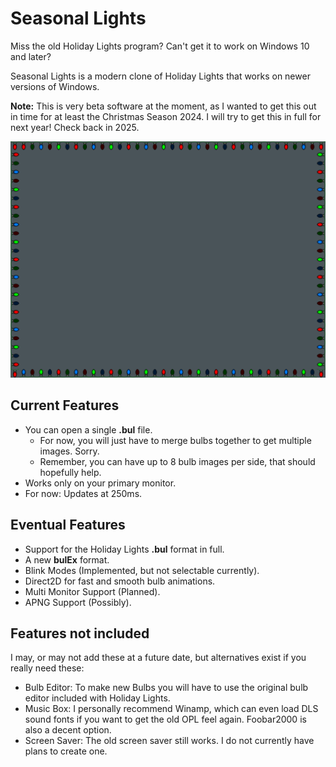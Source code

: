 # Seasonal Lights

Miss the old Holiday Lights program? Can't get it to work on Windows 10 and later?

Seasonal Lights is a modern clone of Holiday Lights that works on newer versions of Windows.

**Note:** This is very beta software at the moment, as I wanted to get this out in time for at least the Christmas Season 2024. I will try to get this in full for next year! Check back in 2025.

![Screenshot of Seasonal Lights](screenshot.png "Optional Title")

## Current Features

- You can open a single **.bul** file. 
  - For now, you will just have to merge bulbs together to get multiple images. Sorry.
  - Remember, you can have up to 8 bulb images per side, that should hopefully help.
- Works only on your primary monitor.
- For now: Updates at 250ms.

## Eventual Features 

- Support for the Holiday Lights **.bul** format in full.
- A new **bulEx** format.
- Blink Modes (Implemented, but not selectable currently).
- Direct2D for fast and smooth bulb animations.
- Multi Monitor Support (Planned).
- APNG Support (Possibly).

## Features not included

I may, or may not add these at a future date, but alternatives exist if you really need these:

- Bulb Editor: To make new Bulbs you will have to use the original bulb editor included with Holiday Lights.
- Music Box: I personally recommend Winamp, which can even load DLS sound fonts if you want to get the old OPL feel again. Foobar2000 is also a decent option.
- Screen Saver: The old screen saver still works. I do not currently have plans to create one.
